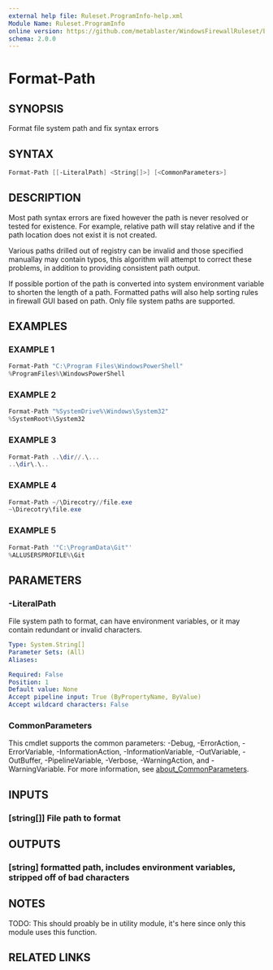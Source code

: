 ```yaml
---
external help file: Ruleset.ProgramInfo-help.xml
Module Name: Ruleset.ProgramInfo
online version: https://github.com/metablaster/WindowsFirewallRuleset/blob/master/Modules/Ruleset.ProgramInfo/Help/en-US/Format-Path.md
schema: 2.0.0
---
```


# Format-Path

## SYNOPSIS

Format file system path and fix syntax errors

## SYNTAX

```powershell
Format-Path [[-LiteralPath] <String[]>] [<CommonParameters>]
```

## DESCRIPTION

Most path syntax errors are fixed however the path is never resolved or tested for existence.
For example, relative path will stay relative and if the path location does not exist it is not created.

Various paths drilled out of registry can be invalid and those specified manuallay may contain typos,
this algorithm will attempt to correct these problems, in addition to providing consistent path output.

If possible portion of the path is converted into system environment variable to shorten the length of a path.
Formatted paths will also help sorting rules in firewall GUI based on path.
Only file system paths are supported.

## EXAMPLES

### EXAMPLE 1

```powershell
Format-Path "C:\Program Files\WindowsPowerShell"
%ProgramFiles%\WindowsPowerShell
```

### EXAMPLE 2

```powershell
Format-Path "%SystemDrive%\Windows\System32"
%SystemRoot%\System32
```

### EXAMPLE 3

```powershell
Format-Path ..\dir//.\...
..\dir\.\..
```

### EXAMPLE 4

```powershell
Format-Path ~/\Direcotry//file.exe
~\Direcotry\file.exe
```

### EXAMPLE 5

```powershell
Format-Path '"C:\ProgramData\Git"'
%ALLUSERSPROFILE%\Git
```

## PARAMETERS

### -LiteralPath

File system path to format, can have environment variables, or it may contain redundant or invalid characters.

```yaml
Type: System.String[]
Parameter Sets: (All)
Aliases:

Required: False
Position: 1
Default value: None
Accept pipeline input: True (ByPropertyName, ByValue)
Accept wildcard characters: False
```

### CommonParameters

This cmdlet supports the common parameters: -Debug, -ErrorAction, -ErrorVariable, -InformationAction, -InformationVariable, -OutVariable, -OutBuffer, -PipelineVariable, -Verbose, -WarningAction, and -WarningVariable. For more information, see [about_CommonParameters](http://go.microsoft.com/fwlink/?LinkID=113216).

## INPUTS

### [string[]] File path to format

## OUTPUTS

### [string] formatted path, includes environment variables, stripped off of bad characters

## NOTES

TODO: This should proably be in utility module, it's here since only this module uses this function.

## RELATED LINKS
